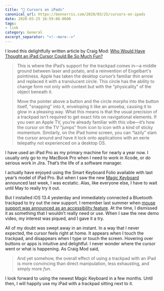 ```yaml
---
title: "🔗 Cursors on iPads"
canonical_url: https://bennorris.com/2020/03/25/cursors-on-ipads
date: 2020-03-25 16:59:08-0600
tags:
- link
category: General
excerpt_separator: "<!--more-->"
---
```


I loved this delightfully written article by Craig Mod: [Who Would Have Thought an iPad Cursor Could Be So Much Fun?](https://www.wired.com/story/ipad-trackpad-cursor/)

> This is where the iPad’s support for the trackpad comes in—a middle ground between laser and potato, and a reinvention of Engelbart's pointiness. Apple has taken the desktop cursor’s familiar thin arrow and replaced it with a translucent circle. This circle has the ability to change form not only with context but with the “physicality” of the object beneath it.
> 
> Move the pointer above a button and the circle morphs into the button itself, "snapping" into it, enveloping it like an amoeba, causing it to glow in a pleasing way. What this means is that the usual precision of a trackpad isn’t required to get exact hits on navigational elements. If you own an Apple TV, you’re already familiar with this vibe—it’s how the cursor on the TV “jumps” from icon to icon with a kind of sticky momentum. Similarly, on the iPad home screen, you can “lazily” slam the cursor around and have it lock onto applications with an eerie telepathy not experienced on a desktop OS.

<!--more-->

I have used an iPad Pro as my primary machine for nearly a year now. I usually only go to my MacBook Pro when I need to work in Xcode, or do serious work in Jira. That’s the life of a software manager.

I actually have enjoyed using the Smart Keyboard Folio available with last year’s model of iPad Pro. But when I saw the new [Magic Keyboard](https://www.apple.com/ipad-keyboards/) announced last week, I was ecstatic. Alas, like everyone else, I have to wait until May to really try it out.

But I installed iOS 13.4 yesterday and immediately connected a Bluetooth trackpad to try out the new support. I remember last summer when [mouse support was announced as an accessibility feature](https://www.theverge.com/2019/6/3/18647071/apple-ipad-os-mouse-support-wwdc-2019). At the time, I dismissed it as something that I wouldn’t really need or use. When I saw the new demo video, my interest was piqued, and I gave it a try.

All of my doubt was swept away in an instant. In a way that I never expected, the cursor feels right at home. It appears when I touch the trackpad, and disappears when I type or touch the screen. Hovering over buttons or apps is intuitive and delightful. I never wonder where the cursor went or what is happening. As Craig Mod said,

> And yet somehow, the overall effect of using a trackpad with an iPad is more convincing than direct manipulation, less exhausting, and simply more *fun*.

I look forward to using the newest Magic Keyboard in a few months. Until then, I will happily use my iPad with a trackpad sitting next to it.